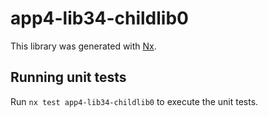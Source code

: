 # app4-lib34-childlib0

This library was generated with [Nx](https://nx.dev).

## Running unit tests

Run `nx test app4-lib34-childlib0` to execute the unit tests.
